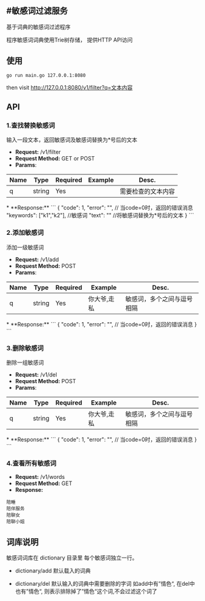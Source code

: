 #敏感词过滤服务
---

基于词典的敏感词过滤程序

程序敏感词词典使用Trie树存储， 提供HTTP API访问

## 使用

```
go run main.go 127.0.0.1:8080
```

then visit http://127.0.0.1:8080/v1/filter?q=文本内容

## API

### 1.查找替换敏感词
输入一段文本，返回敏感词及敏感词替换为*号后的文本

* **Request:**  /v1/filter 
* **Request Method:** GET or POST 
* **Params**:
<table>
	<thead>
		<tr>
			<th>Name</th>
			<th>Type</th>
			<th>Required</th>
			<th>Example</th>
			<th>Desc.</th>
		</tr>
	</thead>
	<tbody>
		<tr>
			<td> q </td>
			<td> string </td>
			<td> Yes </td>
			<td> </td>
			<td> 需要检查的文本内容 </td>
		</tr>
	</tbody>
</table>
*  **Response:**
```
{
  "code": 1,
  "error": "", // 当code=0时，返回的错误消息
  "keywords": ["k1","k2"], //敏感词
  "text": "" //将敏感词替换为*号后的文本
}
```

### 2.添加敏感词

添加一级敏感词

* **Request:**  /v1/add 
* **Request Method:** POST 
* **Params**:
<table>
	<thead>
		<tr>
			<th>Name</th>
			<th>Type</th>
			<th>Required</th>
			<th>Example</th>
			<th>Desc.</th>
		</tr>
	</thead>
	<tbody>
		<tr>
			<td> q </td>
			<td> string </td>
			<td> Yes </td>
			<td> 你大爷,走私 </td>
			<td> 敏感词，多个之间与逗号相隔 </td>
		</tr>
	</tbody>
</table>
*  **Response:**
```
{
  "code": 1,
  "error": "", // 当code=0时，返回的错误消息
}
```

### 3.删除敏感词

删除一组敏感词

* **Request:**  /v1/del 
* **Request Method:** POST 
* **Params**:
<table>
	<thead>
		<tr>
			<th>Name</th>
			<th>Type</th>
			<th>Required</th>
			<th>Example</th>
			<th>Desc.</th>
		</tr>
	</thead>
	<tbody>
		<tr>
			<td> q </td>
			<td> string </td>
			<td> Yes </td>
			<td> 你大爷,走私 </td>
			<td> 敏感词，多个之间与逗号相隔 </td>
		</tr>
	</tbody>
</table>
*  **Response:**
```
{
  "code": 1,
  "error": "", // 当code=0时，返回的错误消息
}
```

### 4.查看所有敏感词

* **Request:**  /v1/words 
* **Request Method:** GET
* **Response:**
```
陪睡
陪伴服务
陪聊女
陪聊小姐
```

## 词库说明
敏感词词库在 dictionary 目录里
每个敏感词独立一行。

- dictionary/add 默认载入的词典

- dictionary/del 默认输入的词典中需要删除的字词
  如add中有”情色“, 在del中也有”情色“, 则表示排除掉了”情色“这个词,不会过滤这个词了

